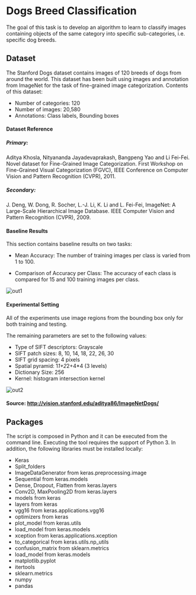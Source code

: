 # Dogs Breed Classification

The goal of this task is to develop an algorithm to learn to classify images containing objects of the same category into specific sub-categories, i.e. specific dog breeds.

## Dataset


The Stanford Dogs dataset contains images of 120 breeds of dogs from around the world. This dataset has been built using images and annotation from ImageNet for the task of fine-grained image categorization. Contents of this dataset:

* Number of categories: 120
* Number of images: 20,580
* Annotations: Class labels, Bounding boxes

#### Dataset Reference

##### Primary:
  Aditya Khosla, Nityananda Jayadevaprakash, Bangpeng Yao and Li Fei-Fei. Novel dataset for Fine-Grained Image Categorization. First Workshop on Fine-Grained Visual Categorization (FGVC), IEEE Conference on Computer Vision and Pattern Recognition (CVPR), 2011.

##### Secondary:
  J. Deng, W. Dong, R. Socher, L.-J. Li, K. Li and L. Fei-Fei, ImageNet: A Large-Scale Hierarchical Image Database. IEEE Computer Vision and Pattern Recognition (CVPR), 2009.
  
#### Baseline Results
This section contains baseline results on two tasks:

* Mean Accuracy: The number of training images per class is varied from 1 to 100.

* Comparison of Accuracy per Class: The accuracy of each class is compared for 15 and 100 training images per class.

![out1](https://github.com/Gkontopodis/Image-classification---Stanford-dogs/blob/main/mean_accuracy.png)

#### Experimental Setting
All of the experiments use image regions from the bounding box only for both training and testing.

The remaining parameters are set to the following values:

* Type of SIFT descriptors: Grayscale
* SIFT patch sizes: 8, 10, 14, 18, 22, 26, 30
* SIFT grid spacing: 4 pixels
* Spatial pyramid: 1*1+2*2+4*4 (3 levels)
* Dictionary Size: 256
* Kernel: histogram intersection kernel

![out2](https://github.com/Gkontopodis/Image-classification---Stanford-dogs/blob/main/bar_graph_small.jpg)

#### Source: http://vision.stanford.edu/aditya86/ImageNetDogs/

## Packages

The script is composed in Python and it can be executed from the command line. Executing the tool requires the support of Python 3. In addition, the following libraries must be installed locally:

* Keras
* Split_folders
* ImageDataGenerator from keras.preprocessing.image
* Sequential from keras.models
* Dense, Dropout, Flatten from keras.layers 
* Conv2D, MaxPooling2D from keras.layers 
* models from keras 
* layers from keras 
* vgg16 from keras.applications.vgg16 
* optimizers from keras 
* plot_model from keras.utils
* load_model from keras.models
* xception from keras.applications.xception 
* to_categorical from keras.utils.np_utils 
* confusion_matrix from sklearn.metrics 
* load_model from keras.models 
* matplotlib.pyplot
* itertools
* sklearn.metrics
* numpy
* pandas
